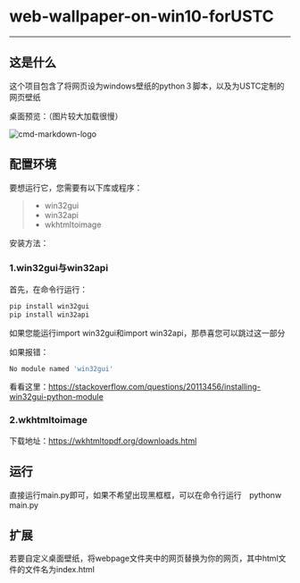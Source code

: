 # web-wallpaper-on-win10-forUSTC

-----

## 这是什么

这个项目包含了将网页设为windows壁纸的python３脚本，以及为USTC定制的网页壁纸

桌面预览：（图片较大加载很慢）

![cmd-markdown-logo](https://github.com/fyr233/web-wallpaper-on-win10-forUSTC/blob/master/img/wallpaper.bmp)

## 配置环境

要想运行它，您需要有以下库或程序：

> * win32gui
> * win32api
> * wkhtmltoimage

安装方法：

### 1.win32gui与win32api

首先，在命令行运行：
```python
pip install win32gui
pip install win32api
```
如果您能运行import win32gui和import win32api，那恭喜您可以跳过这一部分

如果报错：
```python
No module named 'win32gui'
```
看看这里：https://stackoverflow.com/questions/20113456/installing-win32gui-python-module

### 2.wkhtmltoimage

下载地址：https://wkhtmltopdf.org/downloads.html

## 运行

直接运行main.py即可，如果不希望出现黑框框，可以在命令行运行　pythonw main.py

## 扩展

若要自定义桌面壁纸，将webpage文件夹中的网页替换为你的网页，其中html文件的文件名为index.html
